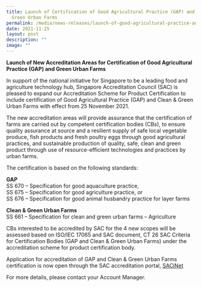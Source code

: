 ```yaml
---
title: Launch of Certification of Good Agricultural Practice (GAP) and Clean &
  Green Urban Farms
permalink: /media/news-releases/launch-of-good-agricultural-practice-and-clean-and-green-urban-farms/
date: 2021-11-25
layout: post
description: ""
image: ""
---
```

**Launch of New Accreditation Areas for Certification of Good Agricultural Practice (GAP) and Green Urban Farms**

In support of the national initiative for Singapore to be a leading food and agriculture technology hub, Singapore Accreditation Council (SAC) is pleased to expand our Accreditation Scheme for Product Certification to include certification of Good Agricultural Practice (GAP) and Clean &amp; Green Urban Farms with effect from 25 November 2021.

The new accreditation areas will provide assurance that the certification of farms are carried out by competent certification bodies (CBs), to ensure quality assurance at source and a resilient supply of safe local vegetable produce, fish products and fresh poultry eggs through good agricultural practices, and sustainable production of quality, safe, clean and green product through use of resource-efficient technologies and practices by urban farms.
 

The certification is based on the following standards:

**GAP**<br>
SS 670 – Specification for good aquaculture practice,<br>
SS 675 – Specification for good agriculture practice, or<br>
SS 676 – Specification for good animal husbandry practice for layer farms
 
**Clean &amp; Green Urban Farms**<br>
SS 661 – Specification for clean and green urban farms – Agriculture
 
CBs interested to be accredited by SAC for the 4 new scopes will be assessed based on ISO/IEC 17065 and SAC document, CT 26 SAC Criteria for Certification Bodies (GAP and Clean &amp; Green Urban Farms) under the accreditation scheme for product certification body.

Application for accreditation of GAP and Clean &amp; Green Urban Farms certification is now open through the SAC accreditation portal, [SACiNet](https://sacinet2.enterprisesg.gov.sg)

For more details, please contact your Account Manager.